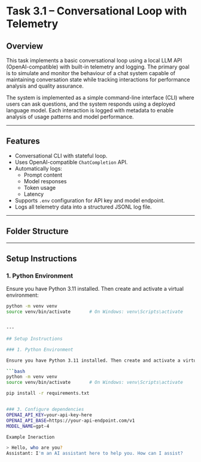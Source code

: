 # Task 3.1 – Conversational Loop with Telemetry

## Overview

This task implements a basic conversational loop using a local LLM API (OpenAI-compatible) with built-in telemetry and logging. The primary goal is to simulate and monitor the behaviour of a chat system capable of maintaining conversation state while tracking interactions for performance analysis and quality assurance.

The system is implemented as a simple command-line interface (CLI) where users can ask questions, and the system responds using a deployed language model. Each interaction is logged with metadata to enable analysis of usage patterns and model performance.

---

## Features

- Conversational CLI with stateful loop.
- Uses OpenAI-compatible `ChatCompletion` API.
- Automatically logs:
  - Prompt content
  - Model responses
  - Token usage
  - Latency
- Supports `.env` configuration for API key and model endpoint.
- Logs all telemetry data into a structured JSONL log file.

---

## Folder Structure


---

## Setup Instructions

### 1. Python Environment

Ensure you have Python 3.11 installed. Then create and activate a virtual environment:

```bash
python -m venv venv
source venv/bin/activate       # On Windows: venv\Scripts\activate


---

## Setup Instructions

### 1. Python Environment

Ensure you have Python 3.11 installed. Then create and activate a virtual environment:

```bash
python -m venv venv
source venv/bin/activate       # On Windows: venv\Scripts\activate

pip install -r requirements.txt


### 3. Configure dependencies
OPENAI_API_KEY=your-api-key-here
OPENAI_API_BASE=https://your-api-endpoint.com/v1
MODEL_NAME=gpt-4

Example Ineraction

> Hello, who are you?
Assistant: I'm an AI assistant here to help you. How can I assist?

